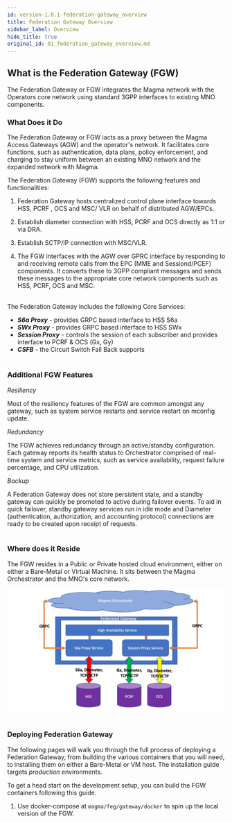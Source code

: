 ```yaml
---
id: version-1.0.1-federation-gateway_overview
title: Federation Gateway Overview
sidebar_label: Overview
hide_title: true
original_id: 01_federation_gateway_overview.md
---
```


## What is the Federation Gateway (FGW)

The Federation Gateway or FGW integrates the Magma network with the Operators core network using standard 3GPP interfaces to existing MNO components.

### What Does it Do

The Federation Gateway or FGW iacts as a proxy between the Magma Access
Gateways (AGW) and the operator's network. It facilitates core
functions, such as authentication, data plans, policy enforcement, and
charging to stay uniform between an existing MNO network and the
expanded network with Magma.

The Federation Gateway (FGW) supports the following features and
functionalities:

1.  Federation Gateway hosts centralized control plane interface towards
    HSS, PCRF , OCS and MSC/ VLR on behalf of distributed AGW/EPCs.

2.  Establish diameter connection with HSS, PCRF and OCS directly as 1:1
    or via DRA.

3.  Establish SCTP/IP connection with MSC/VLR.

4.  The FGW interfaces with the AGW over GPRC interface by responding to
    and receiving remote calls from the EPC (MME and Sessiond/PCEF)
    components. It converts these to 3GPP compliant messages and sends
    these messages to the appropriate core network components such as
    HSS, PCRF, OCS and MSC.<br><br/>
    
The Federation Gateway includes the following Core Services:

-   ***S6a Proxy*** - provides GRPC based interface to HSS S6a
-   ***SWx Proxy*** - provides GRPC based interface to HSS SWx
-   ***Session Proxy*** - controls the session of each subscriber and provides interface to PCRF & OCS (Gx, Gy)
-   ***CSFB*** - the Circuit Switch Fall Back supports<br><br/>

### Additional FGW Features


*Resiliency*

Most of the resiliency features of the FGW are common amongst any gateway, such as system 
service restarts and service restart on mconfig update.

*Redundancy*

The FGW achieves redundancy through an active/standby configuration. Each gateway reports its health status to Orchestrator comprised of real-time system and service metrics, such as service availability, request failure percentage, and CPU utilization.

*Backup*

A Federation Gateway does not store persistent state, and a standby gateway can quickly be promoted to active during failover events. To aid in quick failover, standby gateway services run in idle mode and Diameter (authentication, authorization, and accounting
protocol) connections are ready to be created upon receipt of requests.<br><br/>

### Where does it Reside

The FGW resides in a Public or Private hosted cloud environment, either
on either a Bare-Metal or Virtual Machine. It sits between the Magma
Orchestrator and the MNO's core network.

![FGW Gateway](https://github.com/facebookincubator/magma/blob/master/docs/readmes/assets/federated_gateway_diagram.png)
<br><br/>

### Deploying Federation Gateway

The following pages will walk you through the full process of deploying a Federation Gateway, from building the various containers that you will need, to installing them on either a Bare-Metal or VM host. The installation guide targets *production* environments.

To get a head start on the development setup, you can build the FGW containers following this guide.

1.  Use docker-compose at ```magma/feg/gateway/docker``` to spin up the local version of the FGW.

<br><br/>

